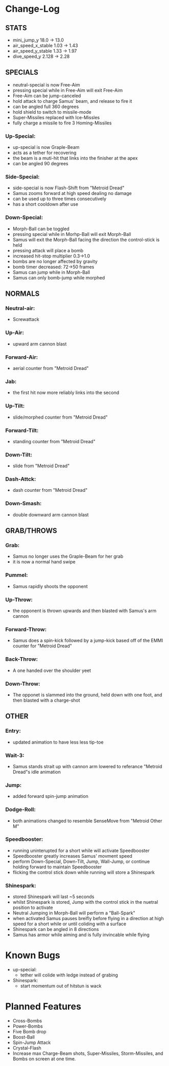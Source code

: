 # Change-Log
## STATS
- mini_jump_y        18.0 -> 13.0
- air_speed_x_stable 1.03 -> 1.43
- air_speed_y_stable 1.33 -> 1.97
- dive_speed_y      2.128 -> 2.28
## SPECIALS
- neutral-special is now Free-Aim
- pressing special while in Free-Aim will exit Free-Aim
- Free-Aim can be jump-canceled
- hold attack to charge Samus' beam, and release to fire it
- can be angled full 360 degrees
- hold shield to switch to missile-mode
- Super-Missiles replaced with Ice-Missles
- fully charge a missile to fire 3 Homing-Missiles
### Up-Special:
- up-special is now Graple-Beam
- acts as a tether for recovering
- the beam is a muti-hit that links into the finisher at the apex
- can be angled 90 degrees
### Side-Special:
- side-special is now Flash-Shift from "Metroid Dread"
- Samus zooms forward at high speed dealing no damage
- can be used up to three times consecutively
- has a short cooldown after use
### Down-Special:
- Morph-Ball can be toggled
- pressing special while in Morhp-Ball will exit Morph-Ball
- Samus will exit the Morph-Ball facing the direction the control-stick is held
- pressing attack will place a bomb
- increased hit-stop multiplier 0.3->1.0
- bombs are no longer affected by gravity
- bomb timer decreased: 72->50 frames
- Samus can jump while in Morph-Ball
- Samus can only bomb-jump while morphed
## NORMALS
### Neutral-air:
- Screwattack
### Up-Air:
- upward arm cannon blast
### Forward-Air:
- aerial counter from "Metroid Dread"
### Jab:
- the first hit now more reliably links into the second
### Up-Tilt:
- slide/morphed counter from "Metroid Dread"
### Forward-Tilt:
- standing counter from "Metroid Dread"
### Down-Tilt:
- slide from "Metroid Dread"
### Dash-Attck:
- dash counter from "Metroid Dread"
### Down-Smash:
- double downward arm cannon blast
## GRAB/THROWS
### Grab:
- Samus no longer uses the Graple-Beam for her grab
- it is now a normal hand swipe
### Pummel:
- Samus rapidly shoots the opponent 
### Up-Throw:
- the opponent is thrown upwards and then blasted with Samus's arm cannon
### Forward-Throw:
- Samus does a spin-kick followed by a jump-kick based off of the EMMI counter for "Metroid Dread"
### Back-Throw:
- A one handed over the shoulder yeet
### Down-Throw:
- The opponet is slammed into the ground, held down with one foot, and then blasted with a charge-shot
## OTHER
### Entry: 
- updated animation to have less less tip-toe
### Wait-3: 
- Samus stands strait up with cannon arm lowered to referance "Metroid Dread"s idle animation 
### Jump:
- added forward spin-jump animation
### Dodge-Roll:
- both animations changed to resemble SenseMove from "Metroid Other M"
### Speedbooster:
- running uninterupted for a short while will activate Speedbooster
- Speedbooster greatly increases Samus' movment speed
- perform Down-Special, Down-Tilt, Jump, Wall-Jump, or continue holding forward to maintain Speedbooster
- flicking the control stick down while running will store a Shinespark
### Shinespark:
- stored Shinespark will last ~5 seconds
- whilst Shinespark is stored, Jump with the control stick in the nuetral position to activate
- Neutral Jumping in Morph-Ball will perform a "Ball-Spark"
- when activated Samus pauses breifly before flying in a direction at high speed for a short while or until coliding with a surface
- Shinespark can be angled in 8 directions
- Samus has armor while aiming and is fully invincable while flying
# Known Bugs
- up-special: 
	- tether will colide with ledge instead of grabing
- Shinespark:
	- start momentum out of hitstun is wack

# Planned Features
- Cross-Bombs
- Power-Bombs
- Five Bomb drop
- Boost-Ball
- Spin-Jump Attack
- Crystal-Flash
- Increase max Charge-Beam shots, Super-Missiles, Storm-Missiles, and Bombs on screen at one time.
